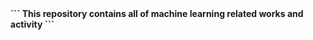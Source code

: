 <title> Machine learning with python </title>


<b>
```
This repository contains all of machine learning related works and activity
```
</b>
